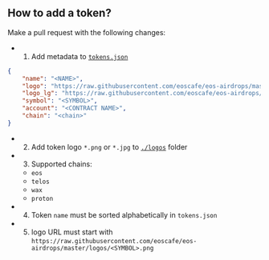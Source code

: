 ## How to add a token?

Make a pull request with the following changes:

- 1. Add metadata to [`tokens.json`](tokens.json)

```json
{
    "name": "<NAME>",
    "logo": "https://raw.githubusercontent.com/eoscafe/eos-airdrops/master/logos/<SYMBOL>.png",
    "logo_lg": "https://raw.githubusercontent.com/eoscafe/eos-airdrops/master/logos/<SYMBOL>.png",
    "symbol": "<SYMBOL>",
    "account": "<CONTRACT NAME>",
    "chain": "<chain>"
}
```

- 2. Add token logo `*.png` or `*.jpg` to [`./logos`](./logos) folder

- 3. Supported chains:
  - `eos`
  - `telos`
  - `wax`
  - `proton`

- 4. Token `name` must be sorted alphabetically in `tokens.json`
- 5. logo URL must start with `https://raw.githubusercontent.com/eoscafe/eos-airdrops/master/logos/<SYMBOL>.png`